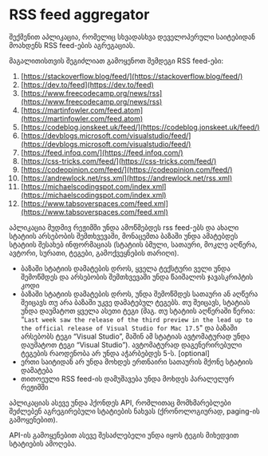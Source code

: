 # RSS feed aggregator

შექმენით აპლიკაცია, რომელიც სხვადასხვა დეველოპერული საიტებიდან მოახდენს RSS feed-ების აგრეგაციას.

მაგალითისთვის შეგიძლიათ გამოყენოთ შემდეგი RSS feed-ები:

1. [https://stackoverflow.blog/feed/](https://stackoverflow.blog/feed/)
2. [https://dev.to/feed](https://dev.to/feed)
3. [https://www.freecodecamp.org/news/rss](https://www.freecodecamp.org/news/rss) 
4. [https://martinfowler.com/feed.atom](https://martinfowler.com/feed.atom) 
5. [https://codeblog.jonskeet.uk/feed/](https://codeblog.jonskeet.uk/feed/)
6. [https://devblogs.microsoft.com/visualstudio/feed/](https://devblogs.microsoft.com/visualstudio/feed/) 
7. [https://feed.infoq.com/](https://feed.infoq.com/) 
8. [https://css-tricks.com/feed/](https://css-tricks.com/feed/) 
9. [https://codeopinion.com/feed/](https://codeopinion.com/feed/) 
10. [https://andrewlock.net/rss.xml](https://andrewlock.net/rss.xml) 
11. [https://michaelscodingspot.com/index.xml](https://michaelscodingspot.com/index.xml) 
12. [https://www.tabsoverspaces.com/feed.xml](https://www.tabsoverspaces.com/feed.xml) 

აპლიკაცია მუდმივ რეჟიმში უნდა ამოწმებდეს rss feed-ებს და ახალი სტატიის არსებობის შემთხვევაში, მონაცემთა ბაზაში უნდა ამატებდეს სტატიის შესახებ ინფორმაციას (სტატიის ბმული, სათაური, მოკლე აღწერა, ავტორი, სურათი, ტეგები, გამოქვეყნების თარიღი).

- ბაზაში სტატიის დამატების დროს, ყველა ტექსტური ველი უნდა შემოწმდეს და არსებობის შემთხვევაში უნდა წაიშალოს ჯავასკრიპტის კოდი
- ბაზაში სტატიის დამატების დროს, უნდა შემოწმდეს სათაური ან აღწერა შეიცავს თუ არა ბაზაში უკვე დამატებულ ტეგებს. თუ შეიცავს, სტატიას უნდა დაუმატოთ ყველა ასეთი ტეგი (მაგ. თუ სტატიის აღწერაში წერია: “`Last week saw the release of the third preview in the lead up to the official release of Visual Studio for Mac 17.5`" და ბაზაში არსებობს ტეგი “Visual Studio”, მაშინ ამ სტატიას ავტომატურად უნდა დაუმატოთ ტეგი “Visual Studio”). ავტომატურად დაგენერირებული ტეგების რაოდენობა არ უნდა აჭარბებდეს 5-ს. [optional]
- ერთი საიტიდან არ უნდა მოხდეს ერთნაირი სათაურის მქონე სტატიის დამატება
- თითოეული RSS feed-ის დამუშავება უნდა მოხდეს პარალელურ რეჟიმში

აპლიკაციას ასევე უნდა ჰქონდეს API, რომლითაც მომხმარებლები შეძლებენ აგრეგირებული სტატიების ნახვას (ქრონოლოგიურად, paging-ის გამოყენებით).

API-ის გამოყენებით ასევე შესაძლებელი უნდა იყოს ტეგის მიხედვით სტატიების ამოღება.
